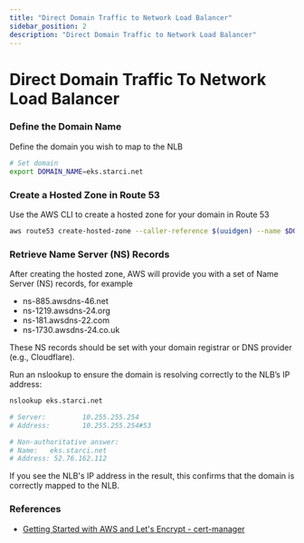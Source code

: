 ```yaml
---
title: "Direct Domain Traffic to Network Load Balancer"
sidebar_position: 2
description: "Direct Domain Traffic to Network Load Balancer"
---
```

# Direct Domain Traffic To Network Load Balancer
### Define the Domain Name
Define the domain you wish to map to the NLB
```bash
# Set domain
export DOMAIN_NAME=eks.starci.net
```
### Create a Hosted Zone in Route 53
Use the AWS CLI to create a hosted zone for your domain in Route 53
```bash
aws route53 create-hosted-zone --caller-reference $(uuidgen) --name $DOMAIN_NAME
```
### Retrieve Name Server (NS) Records
After creating the hosted zone, AWS will provide you with a set of Name Server (NS) records, for example

- ns-885.awsdns-46.net
- ns-1219.awsdns-24.org
- ns-181.awsdns-22.com
- ns-1730.awsdns-24.co.uk

These NS records should be set with your domain registrar or DNS provider (e.g., Cloudflare).

Run an nslookup to ensure the domain is resolving correctly to the NLB’s IP address:
```bash
nslookup eks.starci.net

# Server:         10.255.255.254
# Address:        10.255.255.254#53

# Non-authoritative answer:
# Name:   eks.starci.net
# Address: 52.76.162.112
```
If you see the NLB's IP address in the result, this confirms that the domain is correctly mapped to the NLB.

### References

- [Getting Started with AWS and Let's Encrypt - cert-manager](https://cert-manager.io/docs/tutorials/getting-started-aws-letsencrypt/)